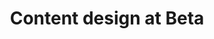 ---
layout: article
title: "Content design at Beta"
description: "Where to start with content design..."
tags: content-design
order: 1
---